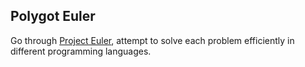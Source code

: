 ## Polygot Euler

Go through [Project Euler](https://projecteuler.net), attempt to solve each problem efficiently in different programming languages.
